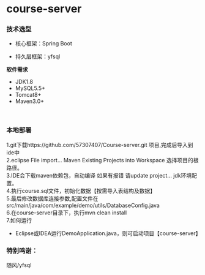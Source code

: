 #   course-server


###  **技术选型** 

- 核心框架：Spring Boot

- 持久层框架：yfsql

  

 **软件需求** 

- JDK1.8
- MySQL5.5+
- Tomcat8+
- Maven3.0+

<br>

### 本地部署



1.git下载https://github.com/57307407/Course-server.git  项目,完成后导入到ide中 <br>
2.eclipse File import... Maven Existing Projects into Workspace 选择项目的根路径。<br>
3.IDE会下载maven依赖包，自动编译 如果有报错 请update project... jdk环境配置。<br>
4.执行course.sql文件，初始化数据【按需导入表结构及数据】<br>
5.最后修改数据库连接参数,配置文件在src/main/java/com/example/demo/utils/DatabaseConfig.java<br>
6.在course-server目录下，执行mvn clean install
<br>7.如何运行

- Eclipse或IDEA运行DemoApplication.java，则可启动项目【course-server】

### 特别鸣谢：

随风/yfsql


